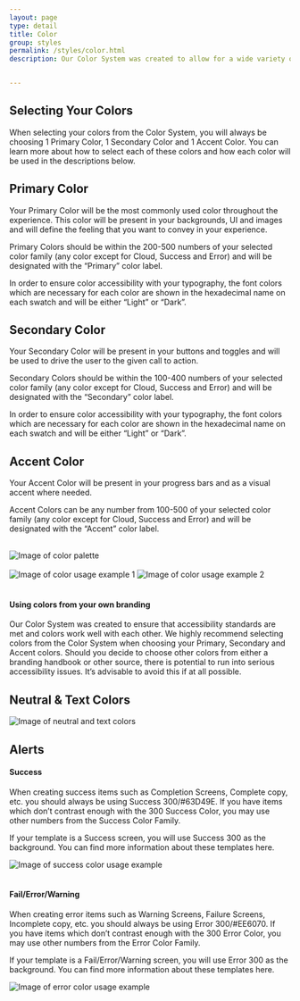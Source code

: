 ```yaml
---
layout: page
type: detail
title: Color
group: styles
permalink: /styles/color.html
description: Our Color System was created to allow for a wide variety of color combinations throughout the many different products which we create. The wide breath of colors within each color family has been created with the help of the online color tool 0 to 255 and allows for the designer to create an individual look to the app they are creating while ensuring that their colors have been thoughtfully curated. Each color family has 5 swatches which were chosen in +/- 4 increments and then passed through Web Aim’s Contrast Checker to test for accessibility and to determine which font is accessible for use.


---
```



## Selecting Your Colors


When selecting your colors from the Color System, you will always be choosing 1 Primary Color, 1 Secondary Color and 1 Accent Color. You can learn more about how to select each of these colors and how each color will be used in the descriptions below.


## Primary Color


Your Primary Color will be the most commonly used color throughout the experience. This color will be present in your backgrounds, UI and images and will define the feeling that you want to convey in your experience.

Primary Colors should be within the 200-500 numbers of your selected color family (any color except for Cloud, Success and Error) and will be designated with the “Primary” color label.

In order to ensure color accessibility with your typography, the font colors which are necessary for each color are shown in the hexadecimal name on each swatch and will be either “Light” or “Dark”.



## Secondary Color


Your Secondary Color will be present in your buttons and toggles and will be used to drive the user to the given call to action.

Secondary Colors should be within the 100-400 numbers of your selected color family (any color except for Cloud, Success and Error) and will be designated with the “Secondary” color label.

In order to ensure color accessibility with your typography, the font colors which are necessary for each color are shown in the hexadecimal name on each swatch and will be either “Light” or “Dark”.



## Accent Color


Your Accent Color will be present in your progress bars and as a visual accent where needed.

Accent Colors can be any number from 100-500 of your selected color family (any color except for Cloud, Success and Error) and will be designated with the “Accent” color label.
<br>
<br>



![Image of color palette](../images/colors/color-palette.svg)
<br>
<br>
![Image of color usage example 1](../images/colors/color-usage-example-1.svg)
![Image of color usage example 2](../images/colors/color-usage-example-2.svg)
<br>
<br>



#### Using colors from your own branding

Our Color System was created to ensure that accessibility standards are met and colors work well with each other. We highly recommend selecting colors from the Color System when choosing your Primary, Secondary and Accent colors. Should you decide to choose other colors from either a branding handbook or other source, there is potential to run into serious accessibility issues. It’s advisable to avoid this if at all possible.



## Neutral & Text Colors

![Image of neutral and text colors](../images/colors/neutral-and-text-colors.png)



## Alerts
#### Success

When creating success items such as Completion Screens, Complete copy, etc. you should always be using Success 300/#63D49E. If you have items which don’t contrast enough with the 300 Success Color, you may use other numbers from the Success Color Family.

If your template is a Success screen, you will use Success 300 as the background. You can find more information about these templates here.

![Image of success color usage example](../images/colors/success-color-usage-example.png)
<br>
<br>


#### Fail/Error/Warning

When creating error items such as Warning Screens, Failure Screens, Incomplete copy, etc. you should always be using Error 300/#EE6070. If you have items which don’t contrast enough with the 300 Error Color, you may use other numbers from the Error Color Family.

If your template is a Fail/Error/Warning screen, you will use Error 300 as the background. You can find more information about these templates here.

![Image of error color usage example](../images/colors/error-color-usage-example.png)
<br>
<br>
